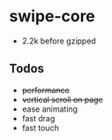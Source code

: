 # swipe-core
* 2.2k before gzipped

## Todos
* ~~performance~~
* ~~vertical scroll on page~~
* ease animating
* fast drag
* fast touch
